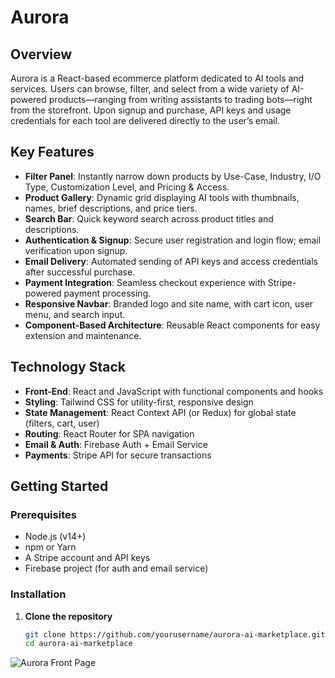 # Aurora

## Overview

Aurora is a React-based ecommerce platform dedicated to AI tools and services. Users can browse, filter, and select from a wide variety of AI-powered products—ranging from writing assistants to trading bots—right from the storefront. Upon signup and purchase, API keys and usage credentials for each tool are delivered directly to the user’s email.

## Key Features

- **Filter Panel**: Instantly narrow down products by Use-Case, Industry, I/O Type, Customization Level, and Pricing & Access.  
- **Product Gallery**: Dynamic grid displaying AI tools with thumbnails, names, brief descriptions, and price tiers.  
- **Search Bar**: Quick keyword search across product titles and descriptions.  
- **Authentication & Signup**: Secure user registration and login flow; email verification upon signup.  
- **Email Delivery**: Automated sending of API keys and access credentials after successful purchase.  
- **Payment Integration**: Seamless checkout experience with Stripe-powered payment processing.  
- **Responsive Navbar**: Branded logo and site name, with cart icon, user menu, and search input.  
- **Component-Based Architecture**: Reusable React components for easy extension and maintenance.

## Technology Stack

- **Front-End**: React and JavaScript with functional components and hooks  
- **Styling**: Tailwind CSS for utility-first, responsive design  
- **State Management**: React Context API (or Redux) for global state (filters, cart, user)  
- **Routing**: React Router for SPA navigation  
- **Email & Auth**: Firebase Auth + Email Service  
- **Payments**: Stripe API for secure transactions

## Getting Started

### Prerequisites

- Node.js (v14+)  
- npm or Yarn  
- A Stripe account and API keys  
- Firebase project (for auth and email service)

### Installation

1. **Clone the repository**  
   ```bash
   git clone https://github.com/yourusername/aurora-ai-marketplace.git
   cd aurora-ai-marketplace


  ![Aurora Front Page](/aurora%20front%20pg.png)

